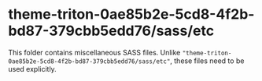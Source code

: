 # theme-triton-0ae85b2e-5cd8-4f2b-bd87-379cbb5edd76/sass/etc

This folder contains miscellaneous SASS files. Unlike `"theme-triton-0ae85b2e-5cd8-4f2b-bd87-379cbb5edd76/sass/etc"`, these files
need to be used explicitly.
